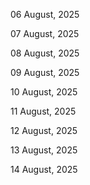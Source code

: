 06 August, 2025

07 August, 2025

08 August, 2025

09 August, 2025

10 August, 2025

11 August, 2025

12 August, 2025

13 August, 2025

14 August, 2025